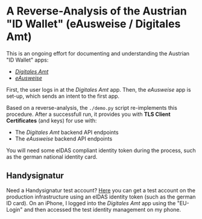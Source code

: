 # A Reverse-Analysis of the Austrian "ID Wallet" (eAusweise / Digitales Amt)

This is an ongoing effort for documenting and understanding the Austrian "ID Wallet" apps:
- [*Digitales Amt*](https://play.google.com/store/apps/details?id=at.gv.oe.app&hl=en&gl=US)
- [*eAusweise*](https://play.google.com/store/apps/details?id=at.gv.oe.awp.eausweise&hl=de&gl=US)

First, the user logs in at the *Digitales Amt* app. Then, the *eAusweise* app is set-up, which sends an intent to the first app.

Based on a reverse-analysis, the `./demo.py` script re-implements this procedure. After a successfull run, it provides you with **TLS Client Certificates** (and keys) for use with:
- The *Digitales Amt* backend API endpoints
- The *eAusweise* backend API endpoints

You will need some eIDAS compliant identity token during the process, such as the german national identity card.

## Handysignatur

Need a Handysignatur test account? [Here](https://www.a-trust.at/testidentitaetenmanagement) you can get a test account on the production infrastructure using an eIDAS identity token (such as the german ID card). On an iPhone, I logged into the *Digitales Amt* app using the "EU-Login" and then accessed the test identity management on my phone.

